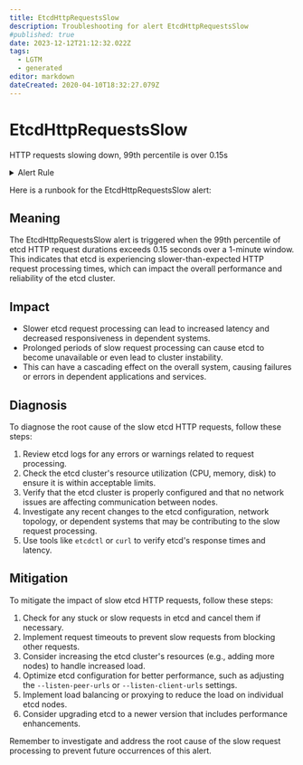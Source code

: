 ```yaml
---
title: EtcdHttpRequestsSlow
description: Troubleshooting for alert EtcdHttpRequestsSlow
#published: true
date: 2023-12-12T21:12:32.022Z
tags: 
  - LGTM
  - generated
editor: markdown
dateCreated: 2020-04-10T18:32:27.079Z
---
```


# EtcdHttpRequestsSlow

HTTP requests slowing down, 99th percentile is over 0.15s

<details>
  <summary>Alert Rule</summary>

{{% rule "etcd/etcd-internal.yml" "EtcdHttpRequestsSlow" %}}

{{% comment %}}

```yaml
alert: EtcdHttpRequestsSlow
expr: histogram_quantile(0.99, rate(etcd_http_successful_duration_seconds_bucket[1m])) > 0.15
for: 2m
labels:
    severity: warning
annotations:
    summary: Etcd HTTP requests slow (instance {{ $labels.instance }})
    description: |-
        HTTP requests slowing down, 99th percentile is over 0.15s
          VALUE = {{ $value }}
          LABELS = {{ $labels }}
    runbook: https://github.com/srerun/prometheus-alerts/blob/main/content/runbooks/etcd-internal/EtcdHttpRequestsSlow.md

```

{{% /comment %}}

</details>


Here is a runbook for the EtcdHttpRequestsSlow alert:

## Meaning

The EtcdHttpRequestsSlow alert is triggered when the 99th percentile of etcd HTTP request durations exceeds 0.15 seconds over a 1-minute window. This indicates that etcd is experiencing slower-than-expected HTTP request processing times, which can impact the overall performance and reliability of the etcd cluster.

## Impact

* Slower etcd request processing can lead to increased latency and decreased responsiveness in dependent systems.
* Prolonged periods of slow request processing can cause etcd to become unavailable or even lead to cluster instability.
* This can have a cascading effect on the overall system, causing failures or errors in dependent applications and services.

## Diagnosis

To diagnose the root cause of the slow etcd HTTP requests, follow these steps:

1. Review etcd logs for any errors or warnings related to request processing.
2. Check the etcd cluster's resource utilization (CPU, memory, disk) to ensure it is within acceptable limits.
3. Verify that the etcd cluster is properly configured and that no network issues are affecting communication between nodes.
4. Investigate any recent changes to the etcd configuration, network topology, or dependent systems that may be contributing to the slow request processing.
5. Use tools like `etcdctl` or `curl` to verify etcd's response times and latency.

## Mitigation

To mitigate the impact of slow etcd HTTP requests, follow these steps:

1. Check for any stuck or slow requests in etcd and cancel them if necessary.
2. Implement request timeouts to prevent slow requests from blocking other requests.
3. Consider increasing the etcd cluster's resources (e.g., adding more nodes) to handle increased load.
4. Optimize etcd configuration for better performance, such as adjusting the `--listen-peer-urls` or `--listen-client-urls` settings.
5. Implement load balancing or proxying to reduce the load on individual etcd nodes.
6. Consider upgrading etcd to a newer version that includes performance enhancements.

Remember to investigate and address the root cause of the slow request processing to prevent future occurrences of this alert.